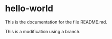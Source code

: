 # hello-world
This is the documentation for the file README.md.

This is a modification using a branch.

